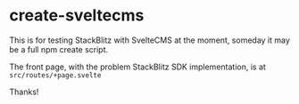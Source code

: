# create-sveltecms

This is for testing StackBlitz with SvelteCMS at the moment,
someday it may be a full npm create script.

The front page, with the problem StackBlitz SDK implementation,
is at `src/routes/+page.svelte`

Thanks!